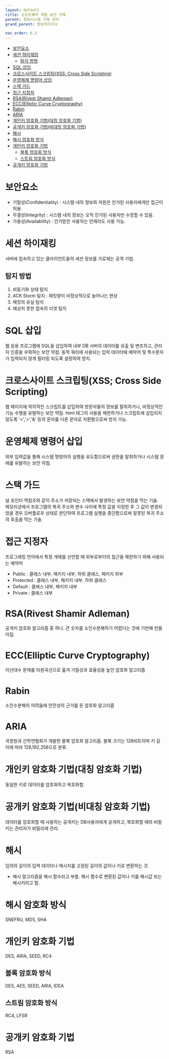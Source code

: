 ```yaml
---
layout: default
title: 소프트웨어 개발 보안 구축
parent: 정보시스템 구축 관리
grand_parent: 정보처리기사

nav_order: 6.3
---
```


- [보안요소](#보안요소)
- [세션 하이재킹](#세션-하이재킹)
  - [탐지 방법](#탐지-방법)
- [SQL 삽입](#sql-삽입)
- [크로스사이트 스크립팅(XSS; Cross Side Scripting)](#크로스사이트-스크립팅xss-cross-side-scripting)
- [운영체제 명령어 삽입](#운영체제-명령어-삽입)
- [스택 가드](#스택-가드)
- [접근 지정자](#접근-지정자)
- [RSA(Rivest Shamir Adleman)](#rsarivest-shamir-adleman)
- [ECC(Elliptic Curve Cryptography)](#eccelliptic-curve-cryptography)
- [Rabin](#rabin)
- [ARIA](#aria)
- [개인키 암호화 기법(대칭 암호화 기법)](#개인키-암호화-기법대칭-암호화-기법)
- [공개키 암호화 기법(비대칭 암호화 기법)](#공개키-암호화-기법비대칭-암호화-기법)
- [해시](#해시)
- [해시 암호화 방식](#해시-암호화-방식)
- [개인키 암호화 기법](#개인키-암호화-기법)
  - [블록 암호화 방식](#블록-암호화-방식)
  - [스트림 암호화 방식](#스트림-암호화-방식)
- [공개키 암호화 기법](#공개키-암호화-기법)

# 보안요소
- 기밀성(Confidentiality) : 시스템 내의 정보와 자원은 인가된 사용자에게만 접근이 허용.
- 무결성(Integrity) : 시스템 내의 정보는 오직 인가된 사용자만 수정할 수 있음.
- 가용성(Availability) : 인가받은 사용자는 언제라도 사용 가능.

# 세션 하이재킹
서버에 접속하고 있는 클라이언트들의 세션 정보를 가로채는 공격 기법.

## 탐지 방법
1. 비동기화 상태 탐지
2. ACK Storm 탐지 : 패킷량이 비정상적으로 늘어나는 현상
3. 패킷의 유실 탐지
4. 예상치 못한 접속의 리셋 탐지

# SQL 삽입
웹 응용 프로그램에 SQL을 삽입하여 내부 DB 서버의 데이터를 유출 및 변조하고, 관리자 인증을 우회하는 보안 약점.
동적 쿼리에 사용되는 입력 데이터에 예악어 및 특수문자가 입력되지 않게 필터링 되도록 설정하여 방지.

# 크로스사이트 스크립팅(XSS; Cross Side Scripting)
웹 페이지에 악의적인 스크립트를 삽입하여 방문자들의 정보를 탈취하거나, 비정상적인 기능 수행을 유발하는 보안 약점.
html 태그의 사용을 제한하거나 스크립트에 삽입되지 않도록 '<','>','&' 등의 문자를 다른 문자로 치환함으로써 방지 가능.

# 운영체제 명령어 삽입
외부 입력값을 통해 시스템 명령어의 실행을 유도함으로써 권한을 탈취하거나 시스템 장애를 유발하는 보안 약점.

# 스택 가드
널 포인터 역참조와 같이 주소가 저장되는 스택에서 발생하는 보안 약점을 막는 기술.  
메모리상에서 프로그램의 복귀 주소와 변수 사이에 특정 값을 지정한 후 그 값이 변경되었을 경우 오버플로우 상태로 판단하여 프로그램 실행을 중단함으로써 잘못된 복귀 주소의 호출을 막는 기술.

# 접근 지정자
프로그래밍 언어에서 특정 개체를 선언할 때 외부로부터의 접근을 제한하기 위해 사용되는 예약어

- Public : 클래스 내부, 패키지 내부, 하위 클래스, 패키지 외부
- Protected : 클래스 내부, 패키지 내부, 하위 클래스
- Default : 클래스 내부, 패키지 내부
- Private : 클래스 내부

# RSA(Rivest Shamir Adleman)
공개키 암호화 알고리즘 중 하나. 큰 숫자를 소인수분해하기 어렵다는 것에 기반해 만들어짐.

# ECC(Elliptic Curve Cryptography)
이산대수 문제를 타원곡선으로 옮겨 기밀성과 효율성을 높인 암호화 알고리즘

# Rabin
소인수분해의 어려움에 안전성의 근거를 둔 암호화 알고리즘

# ARIA
국정원과 산학연협회가 개발한 블록 암호화 알고리즘. 블록 크기는 128비트이며 키 길이에 따라 128,192,256으로 분류.

# 개인키 암호화 기법(대칭 암호화 기법)
동일한 키로 데이터를 암호화하고 복호화함.

# 공개키 암호화 기법(비대칭 암호화 기법)
데이터를 암호화할 때 사용하는 공개키는 DB사용자에게 공개하고, 복호화할 때의 비밀키는 관리자가 비밀리에 관리.

# 해시
임의의 길이의 입력 데이터나 메시지를 고정된 길이의 값이나 키로 변환하는 것.
- 해시 알고리즘을 해시 함수라고 부름. 해시 함수로 변환된 값이나 키를 해시값 또는 해시키라고 함.

# 해시 암호화 방식
SNEFRU, MD5, SHA

# 개인키 암호화 기법
DES, ARIA, SEED, RC4

## 블록 암호화 방식
DES, AES, SEED, ARIA, IDEA

## 스트림 암호화 방식
RC4, LFSR

# 공개키 암호화 기법
RSA

